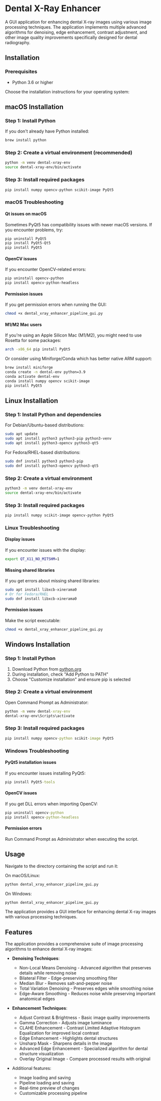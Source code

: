 # Dental X-Ray Enhancer

A GUI application for enhancing dental X-ray images using various image processing techniques. The application implements multiple advanced algorithms for denoising, edge enhancement, contrast adjustment, and other image quality improvements specifically designed for dental radiography.

## Installation

### Prerequisites
- Python 3.6 or higher

Choose the installation instructions for your operating system:

## macOS Installation

### Step 1: Install Python
If you don't already have Python installed:
```bash
brew install python
```

### Step 2: Create a virtual environment (recommended)
```bash
python -m venv dental-xray-env
source dental-xray-env/bin/activate
```

### Step 3: Install required packages
```bash
pip install numpy opencv-python scikit-image PyQt5
```

### macOS Troubleshooting

#### Qt issues on macOS
Sometimes PyQt5 has compatibility issues with newer macOS versions. If you encounter problems, try:
```bash
pip uninstall PyQt5
pip install PyQt5-Qt5
pip install PyQt5
```

#### OpenCV issues
If you encounter OpenCV-related errors:
```bash
pip uninstall opencv-python
pip install opencv-python-headless
```

#### Permission issues
If you get permission errors when running the GUI:
```bash
chmod +x dental_xray_enhancer_pipeline_gui.py
```

#### M1/M2 Mac users
If you're using an Apple Silicon Mac (M1/M2), you might need to use Rosetta for some packages:
```bash
arch -x86_64 pip install PyQt5
```

Or consider using Miniforge/Conda which has better native ARM support:
```bash
brew install miniforge
conda create -n dental-env python=3.9
conda activate dental-env
conda install numpy opencv scikit-image
pip install PyQt5
```

## Linux Installation

### Step 1: Install Python and dependencies
For Debian/Ubuntu-based distributions:
```bash
sudo apt update
sudo apt install python3 python3-pip python3-venv
sudo apt install python3-opencv python3-qt5
```

For Fedora/RHEL-based distributions:
```bash
sudo dnf install python3 python3-pip
sudo dnf install python3-opencv python3-qt5
```

### Step 2: Create a virtual environment
```bash
python3 -m venv dental-xray-env
source dental-xray-env/bin/activate
```

### Step 3: Install required packages
```bash
pip install numpy scikit-image opencv-python PyQt5
```

### Linux Troubleshooting

#### Display issues
If you encounter issues with the display:
```bash
export QT_X11_NO_MITSHM=1
```

#### Missing shared libraries
If you get errors about missing shared libraries:
```bash
sudo apt install libxcb-xinerama0
# Or for Fedora/RHEL
sudo dnf install libxcb-xinerama0
```

#### Permission issues
Make the script executable:
```bash
chmod +x dental_xray_enhancer_pipeline_gui.py
```

## Windows Installation

### Step 1: Install Python
1. Download Python from [python.org](https://www.python.org/downloads/windows/)
2. During installation, check "Add Python to PATH"
3. Choose "Customize installation" and ensure pip is selected

### Step 2: Create a virtual environment
Open Command Prompt as Administrator:
```cmd
python -m venv dental-xray-env
dental-xray-env\Scripts\activate
```

### Step 3: Install required packages
```cmd
pip install numpy opencv-python scikit-image PyQt5
```

### Windows Troubleshooting

#### PyQt5 installation issues
If you encounter issues installing PyQt5:
```cmd
pip install PyQt5-tools
```

#### OpenCV issues
If you get DLL errors when importing OpenCV:
```cmd
pip uninstall opencv-python
pip install opencv-python-headless
```

#### Permission errors
Run Command Prompt as Administrator when executing the script.

## Usage

Navigate to the directory containing the script and run it:

On macOS/Linux:
```bash
python dental_xray_enhancer_pipeline_gui.py
```

On Windows:
```cmd
python dental_xray_enhancer_pipeline_gui.py
```

The application provides a GUI interface for enhancing dental X-ray images with various processing techniques.

## Features

The application provides a comprehensive suite of image processing algorithms to enhance dental X-ray images:

- **Denoising Techniques**:
  - Non-Local Means Denoising - Advanced algorithm that preserves details while removing noise
  - Bilateral Filter - Edge-preserving smoothing filter
  - Median Blur - Removes salt-and-pepper noise
  - Total Variation Denoising - Preserves edges while smoothing noise
  - Edge-Aware Smoothing - Reduces noise while preserving important anatomical edges

- **Enhancement Techniques**:
  - Adjust Contrast & Brightness - Basic image quality improvements
  - Gamma Correction - Adjusts image luminance
  - CLAHE Enhancement - Contrast Limited Adaptive Histogram Equalization for improved local contrast
  - Edge Enhancement - Highlights dental structures
  - Unsharp Mask - Sharpens details in the image
  - Advanced Edge Enhancement - Specialized algorithm for dental structure visualization
  - Overlay Original Image - Compare processed results with original

- Additional features:
  - Image loading and saving
  - Pipeline loading and saving
  - Real-time preview of changes
  - Customizable processing pipeline

